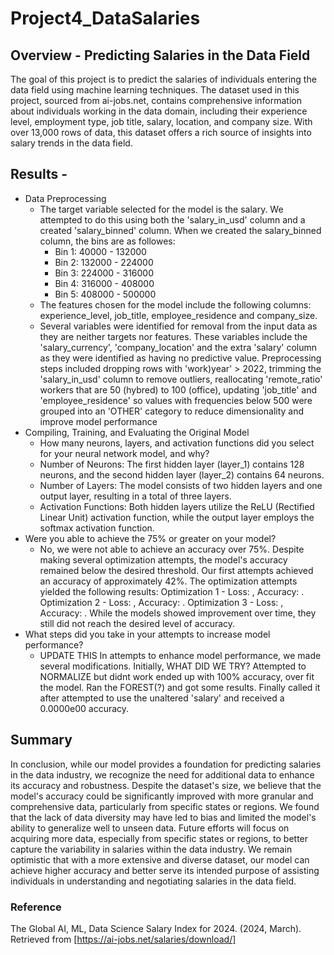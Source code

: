 # Project4_DataSalaries
## Overview - Predicting Salaries in the Data Field
The goal of this project is to predict the salaries of individuals entering the data field using machine learning techniques. The dataset used in this project, sourced from ai-jobs.net, contains comprehensive information about individuals working in the data domain, including their experience level, employment type, job title, salary, location, and company size. With over 13,000 rows of data, this dataset offers a rich source of insights into salary trends in the data field.

## Results - 
* Data Preprocessing
  * The target variable selected for the model is the salary. We attempted to do this using both the 'salary_in_usd' column and a created 'salary_binned' column. When we created the salary_binned column, the bins are as followes:
    * Bin 1: 40000 - 132000
    * Bin 2: 132000 - 224000
    * Bin 3: 224000 - 316000
    * Bin 4: 316000 - 408000
    * Bin 5: 408000 - 500000
  * The features chosen for the model include the following columns:  experience_level, job_title, employee_residence and company_size.
  * Several variables were identified for removal from the input data as they are neither targets nor features. These variables include the 'salary_currency', 'company_location' and the extra 'salary' column as they were identified as having no predictive value. Preprocessing steps included dropping rows with 'work)year' > 2022, trimming the 'salary_in_usd' column to remove outliers, reallocating 'remote_ratio' workers that are 50 (hybred) to 100 (office), updating 'job_title' and 'employee_residence' so values with frequencies below 500 were grouped into an 'OTHER' category to reduce dimensionality and improve model performance
* Compiling, Training, and Evaluating the Original Model
  * How many neurons, layers, and activation functions did you select for your neural network model, and why?
   * Number of Neurons: The first hidden layer (layer_1) contains 128 neurons, and the second hidden layer (layer_2) contains 64 neurons.
   * Number of Layers: The model consists of two hidden layers and one output layer, resulting in a total of three layers.
   * Activation Functions: Both hidden layers utilize the ReLU (Rectified Linear Unit) activation function, while the output layer employs the softmax activation function.
* Were you able to achieve the 75% or greater on your model?
  * No, we were not able to achieve an accuracy over 75%. Despite making several optimization attempts, the model's accuracy remained below the desired threshold. Our first attempts achieved an accuracy of approximately 42%. The optimization attempts yielded the following results: Optimization 1 - Loss: , Accuracy: . Optimization 2 - Loss: , Accuracy: . Optimization 3 - Loss: , Accuracy: . While the models showed improvement over time, they still did not reach the desired level of accuracy. 
* What steps did you take in your attempts to increase model performance?
  * UPDATE THIS In attempts to enhance model performance, we made several modifications. Initially, WHAT DID WE TRY? Attempted to NORMALIZE but didnt work ended up with 100% accuracy, over fit the model. Ran the FOREST(?) and got some results. Finally called it after attempted to use the unaltered 'salary' and received a 0.0000e00 accuracy.

## Summary 
In conclusion, while our model provides a foundation for predicting salaries in the data industry, we recognize the need for additional data to enhance its accuracy and robustness. Despite the dataset's size, we believe that the model's accuracy could be significantly improved with more granular and comprehensive data, particularly from specific states or regions. We found that the lack of data diversity may have led to bias and limited the model's ability to generalize well to unseen data. Future efforts will focus on acquiring more data, especially from specific states or regions, to better capture the variability in salaries within the data industry. We remain optimistic that with a more extensive and diverse dataset, our model can achieve higher accuracy and better serve its intended purpose of assisting individuals in understanding and negotiating salaries in the data field.

### Reference 
The Global AI, ML, Data Science Salary Index for 2024. (2024, March). Retrieved from [https://ai-jobs.net/salaries/download/]
